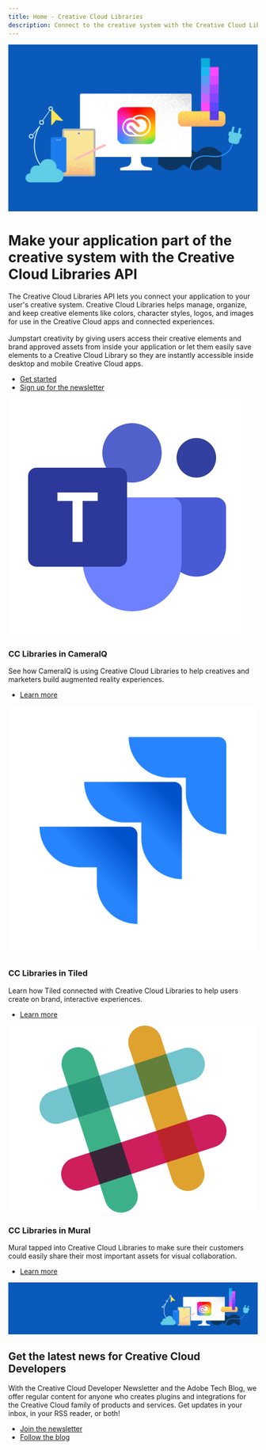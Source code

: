 ```yaml
---
title: Home - Creative Cloud Libraries
description: Connect to the creative system with the Creative Cloud Libraries API
---
```


<Hero slots="image, heading, text, buttons" variant="halfwidth" />

![Creative Cloud banner](../images/cc-hero.png)

# Make your application part of the creative system with the Creative Cloud Libraries API

The Creative Cloud Libraries API lets you connect your application to your user's creative system. Creative Cloud Libraries helps manage, organize, and keep creative elements like colors, character styles, logos, and images for use in the Creative Cloud apps and connected experiences. <br /><br /> Jumpstart creativity by giving users access their creative elements and brand approved assets from inside your application or let them easily save elements to a Creative Cloud Library so they are instantly accessible inside desktop and mobile Creative Cloud apps.

- [Get started](https://adobe.io)
- [Sign up for the newsletter](https://adobe.io)

<TextBlock slots="image, heading, text, links" width="33%" theme="light" isCentered />

![MSFT Teams logo](images/msfteams.png)

### CC Libraries in CameraIQ

See how CameraIQ is using Creative Cloud Libraries to help creatives and marketers build augmented reality experiences.

- [Learn more](https://www.microsoft.com/microsoft-365/microsoft-teams/group-chat-software)

<TextBlock slots="image, heading, text, links" width="33%" theme="light" isCentered />

![JIRA Cloud logo](images/jira.png)

### CC Libraries in Tiled

Learn how Tiled connected with Creative Cloud Libraries to help users create on brand, interactive experiences.

- [Learn more](https://tiled.co/cclibraries/)

<TextBlock slots="image, heading, text, links" width="33%" theme="light" isCentered />

![Slack logo](images/slack.png)

### CC Libraries in Mural

Mural tapped into Creative Cloud Libraries to make sure their customers could easily share their most important assets for visual collaboration.

- [Learn more](https://slack.com/enterprise)

<SummaryBlock slots="image, heading, text, buttons" background="rgb(246, 16, 27)" />

![CC banner](../images/cc-banner.png)

## Get the latest news for Creative Cloud Developers

With the Creative Cloud Developer Newsletter and the Adobe Tech Blog, we offer regular content for anyone who creates plugins and integrations for the Creative Cloud family of products and services. Get updates in your inbox, in your RSS reader, or both!

- [Join the newsletter](http://adobe.ly/devnews)
- [Follow the blog](https://medium.com/adobetech)
